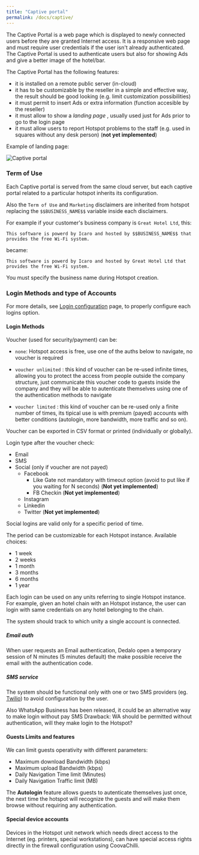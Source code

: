 ```yaml
---
title: "Captive portal"
permalink: /docs/captive/
---
```


The Captive Portal is a web page which is displayed to newly connected users before they are granted Internet access.
It is a responsive web page and must require user credentials if the user isn't already authenticated.
The Captive Portal is used to authenticate users but also for showing Ads and give a better image of the hotel/bar.

The Captive Portal has the following features:

* it is installed on a remote public server (in-cloud)
* it has to be customizable by the reseller in a simple and effective way, the result should be good looking (e.g. limit customization possibilities)
* it must permit to insert Ads or extra information (function accesible by the reseller)
* it must allow to show a _landing page_ , usually used just for Ads prior to go to the login page
* it must allow users to report Hotspot problems to the staff (e.g. used in squares without any desk person) (**not yet implemented**)

Example of landing page:

![Captive portal](../img/captive.png "Schema")

### Term of Use
Each Captive portal is served from the same cloud server, but each captive portal related to a particular hotspot inherits its configuration.

Also the `Term of Use` and `Marketing` disclaimers are inherited from hotspot replacing the `$$BUSINESS_NAME$$` variable inside each disclaimers.

For example if your customer's business company is `Great Hotel Ltd`, this:
```
This software is powerd by Icaro and hosted by $$BUSINESS_NAME$$ that provides the free Wi-Fi system.
```

became:

```
This software is powerd by Icaro and hosted by Great Hotel Ltd that provides the free Wi-Fi system.
```

You must specify the business name during Hotspot creation.


### Login Methods and type of Accounts
For more details, see [Login configuration](/icaro/docs/configuration/) page, to properly configure each logins option.

#### Login Methods

Voucher (used for security/payment) can be:

 * `none`: Hotspot access is free, use one of the auths below to navigate, no voucher is required

 * `voucher unlimited` : this kind of voucher can be re-used infinite times, allowing you to protect the access from people outside the company structure, just communicate this voucher code to guests inside the company and they will be able to autenticate themselves using one of the authentication methods to navigate

* `voucher limited` : this kind of voucher can be re-used only a finite number of times, its tipical use is with premium (payed) accounts with better conditions (autologin, more bandwidth, more traffic and so on).

Voucher can be exported in CSV format or printed (individually or globally).

Login type after the voucher check:

  * Email
  * SMS
  * Social (only if voucher are not payed)
    * Facebook
      * Like Gate not mandatory with timeout option (avoid to put like if you waiting for N seconds) (**Not yet implemented**)
      * FB Checkin (**Not yet implemented**)
    * Instagram
    * Linkedin
    * Twitter (**Not yet implemented**)

Social logins are valid only for a specific period of time.

The period can be customizable for each Hotspot instance. Available choices:

- 1 week
- 2 weeks
- 1 month
- 3 months
- 6 months
- 1 year


Each login can be used on any units referring to single Hotspot instance.
For example, given an hotel chain with an Hotspot instance, the user can login with same
credentials on any hotel belonging to the chain.

The system should track to which unity a single account is connected.

##### Email auth
When user requests an Email authentication, Dedalo open a temporary session of N minutes (5 minutes default) the make possible receive the email with the authentication code.

##### SMS service

The system should be functional only with one or two SMS providers (eg. [Twilio](https://www.twilio.com/)) to avoid configuration by the user.

Also WhatsApp Business has been released, it could be an alternative way to make login without pay SMS
Drawback: WA should be permitted without authentication, will they make login to the Hotspot?

#### Guests Limits and features

We can limit guests operativity with different parameters:

* Maximum download Bandwidth (kbps)
* Maximum upload Bandwidth (kbps)
* Daily Navigation Time limit (Minutes)
* Daily Navigation Traffic limit (MB)

The **Autologin** feature allows guests to autenticate themselves just once, the next time the hotspot will recognize the guests and will make them browse without requiring any authentication.


#### Special device accounts

Devices in the Hotspot unit network which needs direct access to the Internet (eg. printers, special workstations),
can have special access rights directly in the firewall configuration using CoovaChilli.
